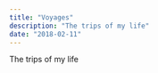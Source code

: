 ```yaml
---
title: "Voyages"
description: "The trips of my life"
date: "2018-02-11"
---
```


The trips of my life
